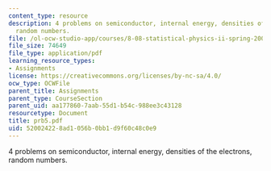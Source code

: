 ```yaml
---
content_type: resource
description: 4 problems on semiconductor, internal energy, densities of the electrons,
  random numbers.
file: /ol-ocw-studio-app/courses/8-08-statistical-physics-ii-spring-2005/520024228ad1056b0bb1d9f60c48c0e9_prb5.pdf
file_size: 74649
file_type: application/pdf
learning_resource_types:
- Assignments
license: https://creativecommons.org/licenses/by-nc-sa/4.0/
ocw_type: OCWFile
parent_title: Assignments
parent_type: CourseSection
parent_uid: aa177860-7aab-55d1-b54c-988ee3c43128
resourcetype: Document
title: prb5.pdf
uid: 52002422-8ad1-056b-0bb1-d9f60c48c0e9
---
```

4 problems on semiconductor, internal energy, densities of the electrons, random numbers.